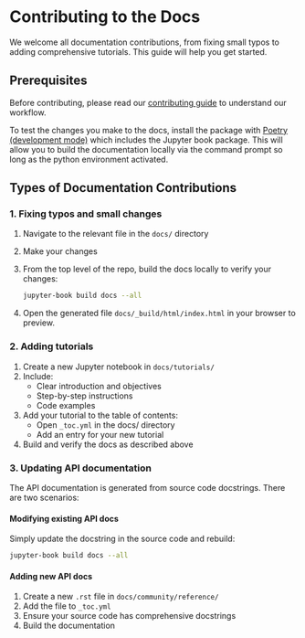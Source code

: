 # Contributing to the Docs

We welcome all documentation contributions, from fixing small typos to adding comprehensive tutorials. This guide will help you get started.

## Prerequisites

Before contributing, please read our [contributing guide](contributing.md) to understand our workflow.

To test the changes you make to the docs, install the package with [Poetry (development mode)](../getting-started/installation.md#install-using-poetry) which includes the Jupyter book package. This will allow you to build the documentation locally via the command prompt so long as the python environment activated.

## Types of Documentation Contributions

### 1. Fixing typos and small changes

1. Navigate to the relevant file in the `docs/` directory
2. Make your changes
3. From the top level of the repo, build the docs locally to verify your changes:

   ```bash
   jupyter-book build docs --all
   ```

4. Open the generated file `docs/_build/html/index.html` in your browser to preview.

### 2. Adding tutorials

1. Create a new Jupyter notebook in `docs/tutorials/`
2. Include:
   - Clear introduction and objectives
   - Step-by-step instructions
   - Code examples
3. Add your tutorial to the table of contents:
   - Open `_toc.yml` in the docs/ directory
   - Add an entry for your new tutorial
4. Build and verify the docs as described above

### 3. Updating API documentation

The API documentation is generated from source code docstrings. There are two scenarios:

#### Modifying existing API docs

Simply update the docstring in the source code and rebuild:

```bash
jupyter-book build docs --all
```

#### Adding new API docs

1. Create a new `.rst` file in `docs/community/reference/`
2. Add the file to `_toc.yml`
3. Ensure your source code has comprehensive docstrings
4. Build the documentation
